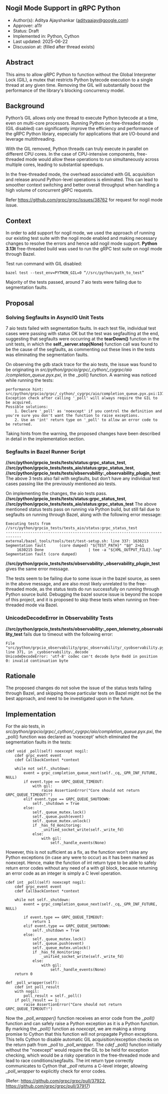 Nogil Mode Support in gRPC Python
----
* Author(s): Aditya Ajayshankar (adityaajay@google.com)
* Approver: a11r
* Status: Draft
* Implemented in: Python, Cython
* Last updated: 2025-06-22
* Discussion at: <google group thread> (filled after thread exists)

## Abstract

This aims to allow gRPC Python to function without the Global Interpreter Lock (GIL), a mutex that restricts Python bytecode execution to a single thread at any given time. Removing the GIL will substantially boost the performance of the library's blocking concurrency model.


## Background

Python’s GIL allows only one thread to execute Python bytecode at a time, even on multi-core processors. Running Python on free-threaded mode (GIL disabled) can significantly improve the efficiency and performance of the gRPC Python library, especially for applications that are I/O-bound and leverage multithreading.

With the GIL removed, Python threads can truly execute in parallel on different CPU cores. In the case of CPU-intensive components, free-threaded mode would allow these operations to run simultaneously across multiple cores, leading to substantial speedups.

In the free-threaded mode, the overhead associated with GIL acquisition and release around Python-level operations is eliminated. This can lead to smoother context switching and better overall throughput when handling a high volume of concurrent gRPC requests. 

Refer https://github.com/grpc/grpc/issues/38762 for request for nogil mode issue.

## Context

In order to add support for nogil mode, we used the approach of running our existing test suite with the nogil mode enabled and making necessary changes to resolve the errors and hence add nogil mode support.
**Python 3.13t** free-threaded build was used to run the gRPC test suite on nogil mode through Bazel.

Test run command with GIL disabled:
```
bazel test --test_env=PYTHON_GIL=0 “//src/python/path_to_test”
```
Majority of the tests passed, around 7 aio tests were failing due to segmentation faults.


## Proposal


### Solving Segfaults in AsyncIO Unit Tests

7 aio tests failed with segmentation faults. In each test file, individual test cases were passing with status OK but the test was segfaulting at the end, suggesting that segfaults were occurring at the **tearDown()** function in the unit tests, in which the **self._server.stop(None)** function call was found to be the cause of the segfaults, as commenting out these lines in the tests was eliminating the segmentation faults.

On observing the gdb stack trace for the aio tests, the issue was found to be originating in *src/python/grpcio/grpc/_cython/_cygrpc/aio
/completion_queue.pyx.pxi*, in the _poll() function. 
A warning was noticed while running the tests:
```
performance hint: src/python/grpcio/grpc/_cython/_cygrpc/aio/completion_queue.pyx.pxi:137:22: Exception check after calling '_poll' will always require the GIL to be acquired.
Possible solutions:
	1. Declare '_poll' as 'noexcept' if you control the definition and you're sure you don't want the function to raise exceptions.
	2. Use an 'int' return type on '_poll' to allow an error code to be returned.

```
Taking hints from the warning, the proposed changes have been described in detail in the implementation section.

### Segfaults in Bazel Runner Script

**//src/python/grpcio_tests/tests/status:grpc_status_test**, **//src/python/grpcio_tests/tests_aio/status:grpc_status_test**, **//src/python/grpcio_tests/tests/observability:_observability_plugin_test**:
The above 3 tests also fail with segfaults, but don’t have any individual test cases passing like the previously mentioned aio tests.

On implementing the changes, the aio tests pass.
**//src/python/grpcio_tests/tests/status:grpc_status_test**, **//src/python/grpcio_tests/tests_aio/status:grpc_status_test**
The above mentioned status tests pass on running via Python build, but still fail due to segfaults on running through Bazel, along with the following error message:
```
Executing tests from //src/python/grpcio_tests/tests_aio/status:grpc_status_test
-----------------------------------------------------------------------------
external/bazel_tools/tools/test/test-setup.sh: line 337: 1630213 Segmentation fault      (core dumped) "${TEST_PATH}" "$@" 2>&1
     1630215 Done                    | tee -a "${XML_OUTPUT_FILE}.log"
Segmentation fault (core dumped)
```
**//src/python/grpcio_tests/tests/observability:_observability_plugin_test** gives the same error message.

The tests seem to be failing due to some issue in the bazel source, as seen in the above message, and are also most likely unrelated to the free-threaded mode, as the status tests do run successfully on running through Python source build. Debugging the bazel source issue is beyond the scope of this project, and it is proposed to skip these tests when running on free-threaded mode via Bazel.

### UnicodeDecodeError in Observability Tests

**//src/python/grpcio_tests/tests/observability:_open_telemetry_observability_test** fails due to timeout with the following error:
```
File "src/python/grpcio_observability/grpc_observability/_cyobservability.pyx", line 371, in _cyobservability._decode
UnicodeDecodeError: 'utf-8' codec can't decode byte 0xdd in position 0: invalid continuation byte

```

## Rationale

The proposed changes do not solve the issue of the status tests failing through Bazel, and skipping those particular tests on Bazel might not be the best approach, and need to be investigated upon in the future.


## Implementation

For the aio tests, in *src/python/grpcio/grpc/_cython/_cygrpc/aio/completion_queue.pyx.pxi*, the _poll() function was declared as ‘noexcept’ which eliminated the segmentation faults in the tests:
```
cdef void _poll(self) noexcept nogil:
    cdef grpc_event event
    cdef CallbackContext *context

    while not self._shutdown:
        event = grpc_completion_queue_next(self._cq,_GPR_INF_FUTURE, NULL)
        if event.type == GRPC_QUEUE_TIMEOUT:
            with gil:
                raise AssertionError("Core should not return GRPC_QUEUE_TIMEOUT!")
        elif event.type == GRPC_QUEUE_SHUTDOWN:
            self._shutdown = True
        else:
            self._queue_mutex.lock()
            self._queue.push(event)
            self._queue_mutex.unlock()
            if _has_fd_monitoring:
                _unified_socket_write(self._write_fd)
            else:
                with gil:
                    self._handle_events(None)
```

However, this is not sufficient as a fix, as the function won’t raise any Python exceptions (in case any were to occur) as it has been marked as noexcept. 
Hence, make the function of int return type to be able to safely return error codes without any need of a with gil block, because returning an error code as an integer is simply a C level operation.

```
cdef int _poll(self) noexcept nogil:
    cdef grpc_event event
    cdef CallbackContext *context

    while not self._shutdown:
        event = grpc_completion_queue_next(self._cq,_GPR_INF_FUTURE, NULL)

        if event.type == GRPC_QUEUE_TIMEOUT:
            return 1
        elif event.type == GRPC_QUEUE_SHUTDOWN:
            self._shutdown = True
        else:
            self._queue_mutex.lock()
            self._queue.push(event)
            self._queue_mutex.unlock()
            if _has_fd_monitoring:
                _unified_socket_write(self._write_fd)
            else:
                with gil:
                    self._handle_events(None)
    return 0

def _poll_wrapper(self):
    cdef int poll_result 
    with nogil:
        poll_result = self._poll()
    if poll_result == 1:
        raise AssertionError("Core should not return GRPC_QUEUE_TIMEOUT!")
```
Now the *_poll_wrapper()* function receives an error code from the *_poll()* function and can safely raise a Python exception as it is a Python function.
By marking the *_poll()* function as *noexcept*, we are making a strong promise to Cython that this function will not propagate Python exceptions. This tells Cython to disable automatic GIL acquisition/exception checks on the return path from *_poll* to *_poll_wrapper*. The *cdef _poll()* function initially without the "noexcept" would require the GIL to be held for exception checking, which would be a risky operation in the free-threaded mode and lead to race conditions/segfaults.
The int return type correctly communicates to Cython that *_poll* returns a C-level integer, allowing *_poll_wrapper* to explicitly check for error codes.

(Refer: https://github.com/grpc/grpc/pull/37922, https://github.com/grpc/grpc/pull/37917)



